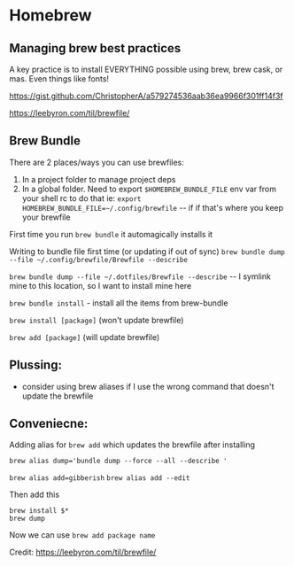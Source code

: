 # Homebrew


## Managing brew best practices
A key practice is to install EVERYTHING possible using brew, brew cask, or mas. Even things like fonts!

https://gist.github.com/ChristopherA/a579274536aab36ea9966f301ff14f3f


https://leebyron.com/til/brewfile/




## Brew Bundle
There are 2 places/ways you can use brewfiles:
1) In a project folder to manage project deps
2) In a global folder. Need to export `$HOMEBREW_BUNDLE_FILE` env var from your shell rc to do that
ie: `export HOMEBREW_BUNDLE_FILE=~/.config/brewfile`  -- if if that's where you keep your brewfile



First time you run `brew bundle` it automagically installs it

Writing to bundle file first time (or updating if out of sync)
`brew bundle dump --file ~/.config/brewfile/Brewfile --describe` 

`brew bundle dump --file ~/.dotfiles/Brewfile --describe` -- I symlink mine to this location, so I want to install mine here


`brew bundle install` - install all the items from brew-bundle

`brew install [package]` (won't update brewfile)

`brew add [package]` (will update brewfile)


## Plussing:
- consider using brew aliases if I use the wrong command that doesn't update the brewfile 

## Conveniecne:
Adding alias for `brew add` which updates the brewfile after installing 

`brew alias dump='bundle dump --force --all --describe '`

`brew alias add=gibberish`
`brew alias add --edit`

Then add this
```
brew install $*
brew dump
```

Now we can use `brew add package name`

Credit: https://leebyron.com/til/brewfile/
